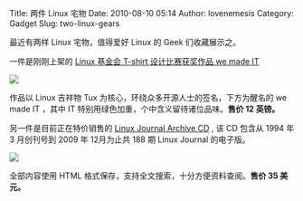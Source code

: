 Title: 两件 Linux 宅物
Date: 2010-08-10 05:14
Author: lovenemesis
Category: Gadget
Slug: two-linux-gears

最近有两样 Linux 宅物，值得爱好 Linux 的 Geek 们收藏展示之。

一件是刚刚上架的 [Linux 基金会 T-shirt 设计比赛获奖作品 we made
IT](http://store.linux.com/product_info.php?products_id=171)

[![](http://linuxtoy.org/img/2010/08/lin11020-1.jpg)](http://linuxtoy.org/img/2010/08/lin11020-1.jpg)

作品以 Linux 吉祥物 Tux 为核心，环绕众多开源人士的签名，下方为醒名的 we
made IT ，其中 IT 特别用绿色加重，个中含义留待诸位品味。**售价 12
英镑。**

另一件是目前正在特价销售的 [Linux Journal Archive
CD](http://lj.mybigcommerce.com/products/Linux-Journal-Archive-CD.html)
, 该 CD 包含从 1994 年 3 月创刊号到 2009 年 12月为止共 188 期 Linux
Journal 的电子版。

[![](http://linuxtoy.org/img/2010/08/linux_journal_archive_cd.png)](http://linuxtoy.org/img/2010/08/linux_journal_archive_cd.png)

全部内容使用 HTML 格式保存，支持全文搜索，十分方便资料查阅。**售价 35
美元。**
